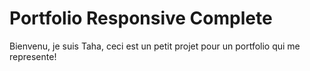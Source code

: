 # Portfolio Responsive Complete

Bienvenu, je suis Taha, ceci est un petit projet pour un portfolio qui me represente! 

